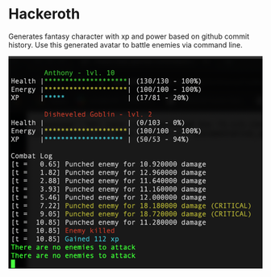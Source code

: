 # Hackeroth
Generates fantasy character with xp and power based on github commit history. Use this generated avatar to battle enemies via command line.

![Image](Images/Gameplay.png)
